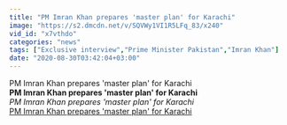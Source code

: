 ```yaml
---
title: "PM Imran Khan prepares 'master plan' for Karachi"
image: "https://s2.dmcdn.net/v/SQVWy1VI1R5LFq_83/x240"
vid_id: "x7vthdo"
categories: "news"
tags: ["Exclusive interview","Prime Minister Pakistan","Imran Khan"]
date: "2020-08-30T03:42:04+03:00"
---
```

PM Imran Khan prepares 'master plan' for Karachi<br><b>PM Imran Khan prepares 'master plan' for Karachi</b><br> <i>PM Imran Khan prepares 'master plan' for Karachi</i><br> <u>PM Imran Khan prepares 'master plan' for Karachi</u>
